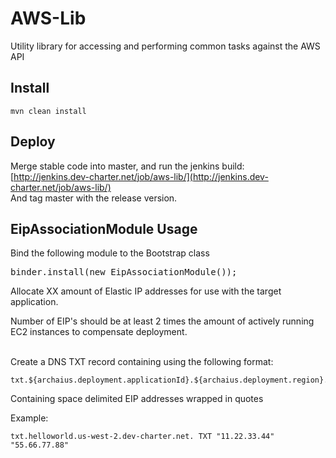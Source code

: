 # AWS-Lib

Utility library for accessing and performing common tasks against the AWS API


## Install

```
mvn clean install
```

## Deploy


Merge stable code into master, and run the jenkins build:
[http://jenkins.dev-charter.net/job/aws-lib/](http://jenkins.dev-charter.net/job/aws-lib/)
<br />
And tag master with the release version.

## EipAssociationModule Usage

Bind the following module to the Bootstrap class
<pre>
binder.install(new EipAssociationModule());
</pre>

Allocate XX amount of Elastic IP addresses for use with the target application.
<br />

Number of EIP's should be at least 2 times the amount of actively running EC2 instances to compensate deployment.
<br /><br />

Create a DNS TXT record containing using the following format:
<br />

```
txt.${archaius.deployment.applicationId}.${archaius.deployment.region}.${aesd.archaius.deployment.domain}
```

Containing space delimited EIP addresses wrapped in quotes
<br />

Example:
<br />

```
txt.helloworld.us-west-2.dev-charter.net. TXT "11.22.33.44" "55.66.77.88"
```